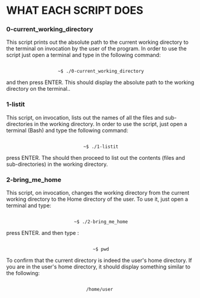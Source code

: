 # WHAT EACH SCRIPT DOES

### 0-current_working_directory 
This script prints out the absolute path to the current working directory to the terminal on invocation by the user of the program. In order to use the script just open a terminal and type in the following command:

<p align="center">
<code>
~$ ./0-current_working_directory
</code>	
</p>



and then press ENTER. This should display the absolute path to the working directory on the terminal..

### 1-listit 
This script, on invocation, lists out the names of all the files and sub-directories in the working directory. In order to use the script, just open a terminal (Bash) and type the following command: 

<p align="center">
<code>
~$ ./1-listit
</code>	
</p>


press ENTER. The should then proceed to list out the contents (files and sub-directories) in the working directory.

### 2-bring_me_home 
This script, on invocation, changes the working directory from the current working directory to the Home directory of the user. To use it, just open a terminal and type: 


<p align="center">
	
<code>
~$ ./2-bring_me_home
</code>
</p>

press ENTER. and then type :

<p align="center">
<code>  
~$ pwd
</code>
</p>
<p align="center">
	
</p>

To confirm that the current directory is indeed the user's home directory. If you are in the user's home directory, it should display something similar to the following: 

<p align="center">
<code>
 /home/user  
</code>
</p>

